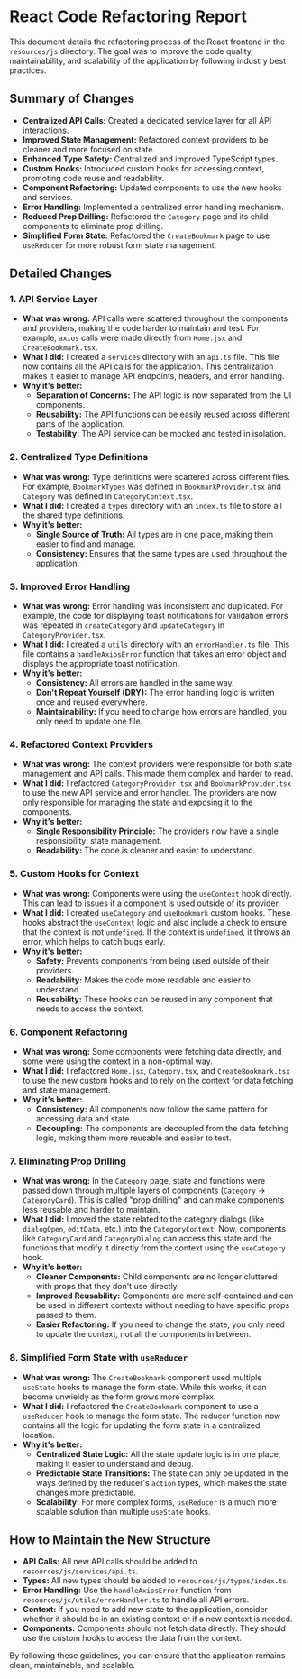 
# React Code Refactoring Report

This document details the refactoring process of the React frontend in the `resources/js` directory. The goal was to improve the code quality, maintainability, and scalability of the application by following industry best practices.

## Summary of Changes

- **Centralized API Calls:** Created a dedicated service layer for all API interactions.
- **Improved State Management:** Refactored context providers to be cleaner and more focused on state.
- **Enhanced Type Safety:** Centralized and improved TypeScript types.
- **Custom Hooks:** Introduced custom hooks for accessing context, promoting code reuse and readability.
- **Component Refactoring:** Updated components to use the new hooks and services.
- **Error Handling:** Implemented a centralized error handling mechanism.
- **Reduced Prop Drilling:** Refactored the `Category` page and its child components to eliminate prop drilling.
- **Simplified Form State:** Refactored the `CreateBookmark` page to use `useReducer` for more robust form state management.

## Detailed Changes

### 1. API Service Layer

- **What was wrong:** API calls were scattered throughout the components and providers, making the code harder to maintain and test. For example, `axios` calls were made directly from `Home.jsx` and `CreateBookmark.tsx`.
- **What I did:** I created a `services` directory with an `api.ts` file. This file now contains all the API calls for the application. This centralization makes it easier to manage API endpoints, headers, and error handling.
- **Why it's better:**
    - **Separation of Concerns:** The API logic is now separated from the UI components.
    - **Reusability:** The API functions can be easily reused across different parts of the application.
    - **Testability:** The API service can be mocked and tested in isolation.

### 2. Centralized Type Definitions

- **What was wrong:** Type definitions were scattered across different files. For example, `BookmarkTypes` was defined in `BookmarkProvider.tsx` and `Category` was defined in `CategoryContext.tsx`.
- **What I did:** I created a `types` directory with an `index.ts` file to store all the shared type definitions.
- **Why it's better:**
    - **Single Source of Truth:** All types are in one place, making them easier to find and manage.
    - **Consistency:** Ensures that the same types are used throughout the application.

### 3. Improved Error Handling

- **What was wrong:** Error handling was inconsistent and duplicated. For example, the code for displaying toast notifications for validation errors was repeated in `createCategory` and `updateCategory` in `CategoryProvider.tsx`.
- **What I did:** I created a `utils` directory with an `errorHandler.ts` file. This file contains a `handleAxiosError` function that takes an error object and displays the appropriate toast notification.
- **Why it's better:**
    - **Consistency:** All errors are handled in the same way.
    - **Don't Repeat Yourself (DRY):** The error handling logic is written once and reused everywhere.
    - **Maintainability:** If you need to change how errors are handled, you only need to update one file.

### 4. Refactored Context Providers

- **What was wrong:** The context providers were responsible for both state management and API calls. This made them complex and harder to read.
- **What I did:** I refactored `CategoryProvider.tsx` and `BookmarkProvider.tsx` to use the new API service and error handler. The providers are now only responsible for managing the state and exposing it to the components.
- **Why it's better:**
    - **Single Responsibility Principle:** The providers now have a single responsibility: state management.
    - **Readability:** The code is cleaner and easier to understand.

### 5. Custom Hooks for Context

- **What was wrong:** Components were using the `useContext` hook directly. This can lead to issues if a component is used outside of its provider.
- **What I did:** I created `useCategory` and `useBookmark` custom hooks. These hooks abstract the `useContext` logic and also include a check to ensure that the context is not `undefined`. If the context is `undefined`, it throws an error, which helps to catch bugs early.
- **Why it's better:**
    - **Safety:** Prevents components from being used outside of their providers.
    - **Readability:** Makes the code more readable and easier to understand.
    - **Reusability:** These hooks can be reused in any component that needs to access the context.

### 6. Component Refactoring

- **What was wrong:** Some components were fetching data directly, and some were using the context in a non-optimal way.
- **What I did:** I refactored `Home.jsx`, `Category.tsx`, and `CreateBookmark.tsx` to use the new custom hooks and to rely on the context for data fetching and state management.
- **Why it's better:**
    - **Consistency:** All components now follow the same pattern for accessing data and state.
    - **Decoupling:** The components are decoupled from the data fetching logic, making them more reusable and easier to test.

### 7. Eliminating Prop Drilling

- **What was wrong:** In the `Category` page, state and functions were passed down through multiple layers of components (`Category` -> `CategoryCard`). This is called "prop drilling" and can make components less reusable and harder to maintain.
- **What I did:** I moved the state related to the category dialogs (like `dialogOpen`, `editData`, etc.) into the `CategoryContext`. Now, components like `CategoryCard` and `CategoryDialog` can access this state and the functions that modify it directly from the context using the `useCategory` hook.
- **Why it's better:**
    - **Cleaner Components:** Child components are no longer cluttered with props that they don't use directly.
    - **Improved Reusability:** Components are more self-contained and can be used in different contexts without needing to have specific props passed to them.
    - **Easier Refactoring:** If you need to change the state, you only need to update the context, not all the components in between.

### 8. Simplified Form State with `useReducer`

- **What was wrong:** The `CreateBookmark` component used multiple `useState` hooks to manage the form state. While this works, it can become unwieldy as the form grows more complex.
- **What I did:** I refactored the `CreateBookmark` component to use a `useReducer` hook to manage the form state. The reducer function now contains all the logic for updating the form state in a centralized location.
- **Why it's better:**
    - **Centralized State Logic:** All the state update logic is in one place, making it easier to understand and debug.
    - **Predictable State Transitions:** The state can only be updated in the ways defined by the reducer's `action` types, which makes the state changes more predictable.
    - **Scalability:** For more complex forms, `useReducer` is a much more scalable solution than multiple `useState` hooks.

## How to Maintain the New Structure

- **API Calls:** All new API calls should be added to `resources/js/services/api.ts`.
- **Types:** All new types should be added to `resources/js/types/index.ts`.
- **Error Handling:** Use the `handleAxiosError` function from `resources/js/utils/errorHandler.ts` to handle all API errors.
- **Context:** If you need to add new state to the application, consider whether it should be in an existing context or if a new context is needed.
- **Components:** Components should not fetch data directly. They should use the custom hooks to access the data from the context.

By following these guidelines, you can ensure that the application remains clean, maintainable, and scalable.
